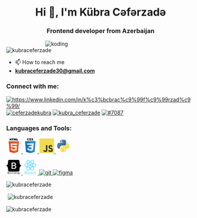 <h1 align="center">Hi 👋, I'm Kübra Cəfərzadə</h1>
<h3 align="center">Frontend developer from Azerbaijan</h3>

<img align="right" alt="koding" width="400" src="https://data.whicdn.com/images/271624292/original.gif">
<p align="left"> <img src="https://komarev.com/ghpvc/?username=kubraceferzade&label=Profile%20views&color=0e75b6&style=flat" alt="kubraceferzade" /> </p>

- 📫 How to reach me 
- **kubraceferzade30@gmail.com**

<h3 align="left">Connect with me:</h3>
<p align="left">
<a href="https://linkedin.com/in/https://www.linkedin.com/in/k%c3%bcbrac%c9%99f%c9%99rzad%c9%99/" target="blank"><img align="center" src="https://raw.githubusercontent.com/rahuldkjain/github-profile-readme-generator/master/src/images/icons/Social/linked-in-alt.svg" alt="https://www.linkedin.com/in/k%c3%bcbrac%c9%99f%c9%99rzad%c9%99/" height="30" width="40" /></a>
<a href="https://fb.com/ceferzadekubra" target="blank"><img align="center" src="https://raw.githubusercontent.com/rahuldkjain/github-profile-readme-generator/master/src/images/icons/Social/facebook.svg" alt="ceferzadekubra" height="30" width="40" /></a>
<a href="https://instagram.com/kubra_ceferzade" target="blank"><img align="center" src="https://raw.githubusercontent.com/rahuldkjain/github-profile-readme-generator/master/src/images/icons/Social/instagram.svg" alt="kubra_ceferzade" height="30" width="40" /></a>
<a href="https://discord.gg/#7087" target="blank"><img align="center" src="https://raw.githubusercontent.com/rahuldkjain/github-profile-readme-generator/master/src/images/icons/Social/discord.svg" alt="#7087" height="30" width="40" /></a>
</p>

<h3 align="left">Languages and Tools:</h3>

<p align="left"> <a href="https://www.w3.org/html/" target="_blank" rel="noreferrer"> 
<img src="https://raw.githubusercontent.com/devicons/devicon/master/icons/html5/html5-original-wordmark.svg" alt="html5" width="40" height="40"/> </a> <a href="https://www.w3schools.com/css/" target="_blank" rel="noreferrer"> 
<img src="https://raw.githubusercontent.com/devicons/devicon/master/icons/css3/css3-original-wordmark.svg" alt="css3" width="40" height="40"/> </a>  <a href="https://developer.mozilla.org/en-US/docs/Web/JavaScript" target="_blank" rel="noreferrer"> 
<img src="https://raw.githubusercontent.com/devicons/devicon/master/icons/javascript/javascript-original.svg" alt="javascript" width="40" height="40"/> </a> <a href="https://www.python.org" target="_blank" rel="noreferrer"> 
<img src="https://raw.githubusercontent.com/devicons/devicon/master/icons/python/python-original.svg" alt="python" width="40" height="40"/> </a> 
</p>

<p align="left">
<a href="https://getbootstrap.com" target="_blank" rel="noreferrer"> 
<img src="https://raw.githubusercontent.com/devicons/devicon/master/icons/bootstrap/bootstrap-plain-wordmark.svg" alt="bootstrap" width="40" height="40"/> </a>
<a href="https://reactjs.org/" target="_blank" rel="noreferrer"> 
<img src="https://raw.githubusercontent.com/devicons/devicon/master/icons/react/react-original-wordmark.svg" alt="react" width="40" height="40"/> </a>
<a href="https://git-scm.com/" target="_blank" rel="noreferrer"> 
<img src="https://www.vectorlogo.zone/logos/git-scm/git-scm-icon.svg" alt="git" width="40" height="40"/> </a>
<a href="https://www.figma.com/" target="_blank" rel="noreferrer"> 
<img src="https://www.vectorlogo.zone/logos/figma/figma-icon.svg" alt="figma" width="40" height="40"/> </a> </p>


<p><img align="center" src="https://github-readme-stats.vercel.app/api/top-langs?username=kubraceferzade&show_icons=true&locale=en&layout=compact" alt="kubraceferzade" /></p>



<p>&nbsp;<img  align="center" src="https://github-readme-stats.vercel.app/api?username=kubraceferzade&show_icons=true&locale=en" alt="kubraceferzade" /></p>


<p><img  align="center" src="https://github-readme-streak-stats.herokuapp.com/?user=kubraceferzade&" alt="kubraceferzade" /></p>
